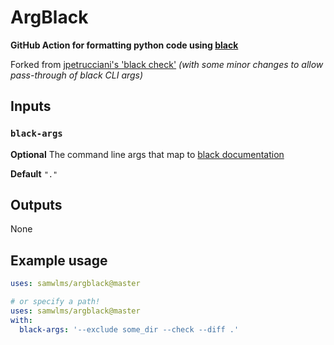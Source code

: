# ArgBlack
**GitHub Action for formatting python code using [black](https://github.com/psf/black)**

Forked from [jpetrucciani's 'black check'](https://github.com/jpetrucciani/black-check)
*(with some minor changes to allow pass-through of black CLI args)*

## Inputs

### `black-args`

**Optional** The command line args that map to [black documentation](https://black.readthedocs.io/en/stable/installation_and_usage.html#command-line-options)

**Default** `"."`

## Outputs

None

## Example usage

```yaml
uses: samwlms/argblack@master

# or specify a path!
uses: samwlms/argblack@master
with:
  black-args: '--exclude some_dir --check --diff .'
```
